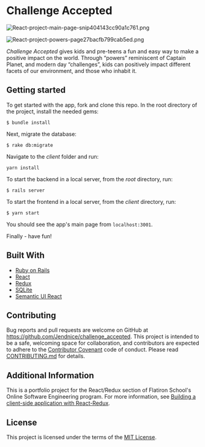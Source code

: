 # Challenge Accepted

![React-project-main-page-snip404143cc90a1c761.png](https://www.pastepic.xyz/images/2020/02/16/React-project-main-page-snip404143cc90a1c761.png)

![React-project-powers-page27bacfb799cab5ed.png](https://www.pastepic.xyz/images/2020/02/16/React-project-powers-page27bacfb799cab5ed.png)


_Challenge Accepted_ gives kids and pre-teens a fun and easy way to make a positive impact on the world. Through “powers” reminiscent of Captain Planet, and modern day “challenges”, kids can positively impact different facets of our environment, and those who inhabit it.

## Getting started

To get started with the app, fork and clone this repo. In the root directory of the project, install the needed gems:

```
$ bundle install
```

Next, migrate the database:

```
$ rake db:migrate
```

Navigate to the _client_ folder and run:

```
yarn install
```

To start the backend in a local server, from the _root_ directory, run:

```
$ rails server
```

To start the frontend in a local server, from the _client_ directory, run:

```
$ yarn start
```

You should see the app's main page from ```localhost:3001```.

Finally - have fun!

## Built With

* [Ruby on Rails](https://rubyonrails.org/)
* [React](https://reactjs.org/)
* [Redux](https://redux.js.org/)
* [SQLite](https://www.sqlite.org/index.html)
* [Semantic UI React](https://react.semantic-ui.com/)

## Contributing

Bug reports and pull requests are welcome on GitHub at https://github.com/Jendnice/challenge_accepted. This project is intended to be a safe, welcoming space for collaboration, and contributors are expected to adhere to the [Contributor Covenant](http://contributor-covenant.org) code of conduct. Please read [CONTRIBUTING.md](https://github.com/Jendnice/challenge_accepted/blob/master/CONTRIBUTING.md) for details.

## Additional Information

This is a portfolio project for the React/Redux section of Flatiron School's Online Software Engineering program.
For more information, see 
[Building a client-side application with React-Redux](https://github.com/learn-co-students/react-redux-assessment-online-web-ft-090919).

## License

This project is licensed under the terms of the [MIT License](https://opensource.org/licenses/MIT). 
